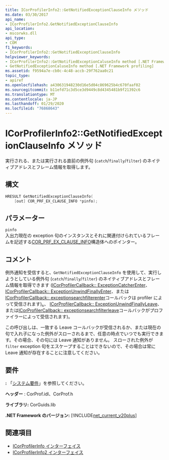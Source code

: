 ```yaml
---
title: ICorProfilerInfo2::GetNotifiedExceptionClauseInfo メソッド
ms.date: 03/30/2017
api_name:
- ICorProfilerInfo2.GetNotifiedExceptionClauseInfo
api_location:
- mscorwks.dll
api_type:
- COM
f1_keywords:
- ICorProfilerInfo2::GetNotifiedExceptionClauseInfo
helpviewer_keywords:
- ICorProfilerInfo2::GetNotifiedExceptionCaluseInfo method [.NET Framework profiling]
- GetNotifiedExceptionCaluseInfo method [.NET Framework profiling]
ms.assetid: f9594a7e-cb0c-4c48-accb-29f762aa0c21
topic_type:
- apiref
ms.openlocfilehash: a430631948230d16e5d04c869625b4c670faaf02
ms.sourcegitcommit: b11efd71c3d5ce3d9449c8d4345481b9f21392c6
ms.translationtype: MT
ms.contentlocale: ja-JP
ms.lasthandoff: 01/29/2020
ms.locfileid: "76868643"
---
```

# <a name="icorprofilerinfo2getnotifiedexceptionclauseinfo-method"></a>ICorProfilerInfo2::GetNotifiedExceptionClauseInfo メソッド
実行される、または実行される直前の例外句 (`catch`/`finally`/`filter`) のネイティブアドレスとフレーム情報を取得します。  
  
## <a name="syntax"></a>構文  
  
```cpp  
HRESULT GetNotifiedExceptionClauseInfo(  
    [out] COR_PRF_EX_CLAUSE_INFO *pinfo);  
```  
  
## <a name="parameters"></a>パラメーター  
 `pinfo`  
 入出力現在の exception 句のインスタンスとそれに関連付けられているフレームを記述する[COR_PRF_EX_CLAUSE_INFO](cor-prf-ex-clause-info-structure.md)構造体へのポインター。  
  
## <a name="remarks"></a>コメント  
 例外通知を受信すると、`GetNotifiedExceptionClauseInfo` を使用して、実行しようとしている例外句 (`catch`/`finally`/`filter`) のネイティブアドレスとフレーム情報を取得できます ([ICorProfilerCallback:: ExceptionCatcherEnter](icorprofilercallback-exceptioncatcherenter-method.md)、 [ICorProfilerCallback:: ExceptionUnwindFinallyEnter](icorprofilercallback-exceptionunwindfinallyenter-method.md)、または[ICorProfilerCallback:: exceptionsearchfilterenter](icorprofilercallback-exceptionsearchfilterenter-method.md)コールバックは profiler によって受信されます)[。](icorprofilercallback-exceptioncatcherleave-method.md)、 [ICorProfilerCallback:: ExceptionUnwindFinallyLeave](icorprofilercallback-exceptionunwindfinallyleave-method.md)、または[ICorProfilerCallback:: exceptionsearchfilterleave](icorprofilercallback-exceptionsearchfilterleave-method.md)コールバックがプロファイラーによって受信されます)。  
  
 この呼び出しは、一致する Leave コールバックが受信されるか、または現在の句で入れ子になった例外がスローされるまで、任意の時点でいつでも実行できます。その場合、その句には Leave 通知がありません。 スローされた例外が `filter` exception 句をエスケープすることはできないので、その場合は常に Leave 通知が存在することに注意してください。  
  
## <a name="requirements"></a>要件  
 **:** 「[システム要件](../../../../docs/framework/get-started/system-requirements.md)」を参照してください。  
  
 **ヘッダー** : CorProf.idl、CorProf.h  
  
 **ライブラリ:** CorGuids.lib  
  
 **.NET Framework のバージョン:** [!INCLUDE[net_current_v20plus](../../../../includes/net-current-v20plus-md.md)]  
  
## <a name="see-also"></a>関連項目

- [ICorProfilerInfo インターフェイス](icorprofilerinfo-interface.md)
- [ICorProfilerInfo2 インターフェイス](icorprofilerinfo2-interface.md)
